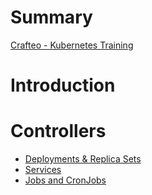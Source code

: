 # Summary

[Crafteo - Kubernetes Training](welcome.md)

# Introduction

# Controllers 

- [Deployments & Replica Sets](controllers/deployments.md)
- [Services](controllers/services.md)
- [Jobs and CronJobs](controllers/jobs.md)